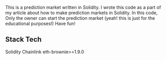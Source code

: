This is a prediction market written in Solidity.
I wrote this code as a part of my article about how to make prediction markets in Solidity.
In this code, Only the owner can start the prediction market (yeah! this is just for the educational purposes!)
Have fun!

## Stack Tech
Solidity
Chainlink
eth-brownie>=1.9.0



